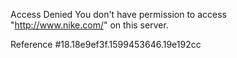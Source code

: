 Access Denied You don't have permission to access "http://www.nike.com/" on this server.

Reference #18.18e9ef3f.1599453646.19e192cc